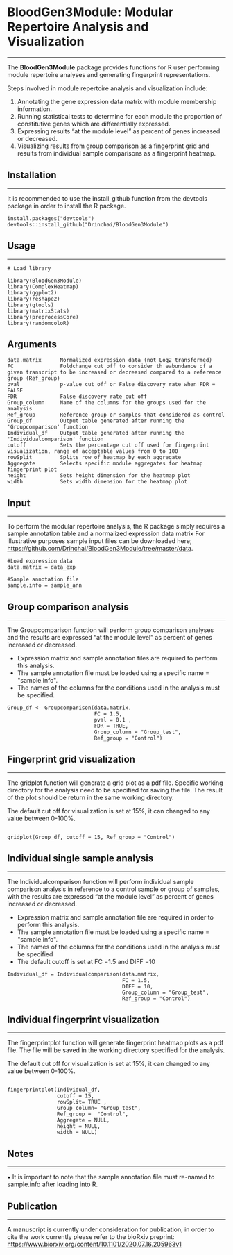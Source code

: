 # BloodGen3Module: Modular Repertoire Analysis and Visualization
***
The **BloodGen3Module** package provides functions for R user performing module repertoire analyses and generating fingerprint representations.

Steps involved in module repertoire analysis and visualization include: 

1.	Annotating the gene expression data matrix with module membership information. 
2.	Running statistical tests to determine for each module the proportion of constitutive genes which are differentially expressed.
3.	Expressing results “at the module level” as percent of genes increased or decreased. 
4.	Visualizing results from group comparison as a fingerprint grid and results from individual sample comparisons as a fingerprint heatmap.



## Installation
***
It is recommended to use the install_github function from the devtools package in order to install the R package.

```{r Package installation}
install.packages("devtools")
devtools::install_github("Drinchai/BloodGen3Module")
```

## Usage
***
```{r setup, warning=FALSE,message=FALSE}
# Load library

library(BloodGen3Module)
library(ComplexHeatmap)
library(ggplot2)
library(reshape2)
library(gtools)
library(matrixStats)
library(preprocessCore)
library(randomcoloR)
```

## Arguments
```{r argument}
data.matrix      Normalized expression data (not Log2 transformed)
FC               Foldchange cut off to consider th eabundance of a given transcript to be increased or decreased compared to a reference group (Ref_group)
pval             p-value cut off or False discovery rate when FDR = FALSE
FDR              False discovery rate cut off
Group_column     Name of the columns for the groups used for the analysis
Ref_group        Reference group or samples that considered as control 
Group_df         Output table generated after running the 'Groupcomparison' function 
Individual_df    Output table generated after running the 'Individualcomparison' function
cutoff           Sets the percentage cut off used for fingerprint visualization, range of acceptable values from 0 to 100
rowSplit         Splits row of heatmap by each aggregate 
Aggregate        Selects specific module aggregates for heatmap fingerprint plot
height           Sets height dimension for the heatmap plot
width            Sets width dimension for the heatmap plot
```



## Input
***
To perform the modular repertoire analysis, the R package simply requires a sample annotation table and a normalized expression data matrix
For illustrative purposes sample input files can be downloaded here; https://github.com/Drinchai/BloodGen3Module/tree/master/data.

```{r raw data and annotaion preparation}
#Load expression data
data.matrix = data_exp

#Sample annotation file
sample.info = sample_ann

```

## Group comparison analysis 
***
The Groupcomparison function will perform group comparison analyses and the results are expressed “at the module level” as percent of genes increased or decreased.  
- Expression matrix and sample annotation files are required to perform this analysis. 
- The sample annotation file must be loaded using a specific name = "sample.info". 
- The names of the columns for the conditions used in the analysis must be specified.

```{r group comparison analysis,warning=FALSE}
Group_df <- Groupcomparison(data.matrix,
                            FC = 1.5,
                            pval = 0.1 ,
                            FDR = TRUE,
                            Group_column = "Group_test",
                            Ref_group = "Control")
```

## Fingerprint grid visualization 
***
The gridplot function will generate a grid plot as a pdf file. Specific working directory for the analysis need to be specified for saving the file. The result of the plot should be return in the same working directory.

The default cut off for visualization is set at 15%, it can changed to any value between 0-100%. 


```{r grid visulization}

gridplot(Group_df, cutoff = 15, Ref_group = "Control")

```

## Individual single sample analysis 
***
The Individualcomparison function will perform individual sample comparison analysis in reference to a control sample or group of samples, with the results are expressed “at the module level” as percent of genes increased or decreased. 

- Expression matrix and sample annotation file are required in order to perform this analysis. 
- The sample annotation file must be loaded using a specific name = "sample.info".
- The names of the columns for the conditions used in the analysis must be specified
- The default cutoff is set at FC =1.5 and DIFF =10 


```{r individual single sample analysis, warning=FALSE}
Individual_df = Individualcomparison(data.matrix,
                                     FC = 1.5,
                                     DIFF = 10,
                                     Group_column = "Group_test",
                                     Ref_group = "Control")
```

## Individual fingerprint visualization 
***
The fingerprintplot function will generate fingerprint heatmap plots as a pdf file. The file will be saved in the working directory specified for the analysis.

The default cut off for visualization is set at 15%, it can changed to any value between 0-100%.  
 

```{r fingerprint visualization, warning=FALSE}

fingerprintplot(Individual_df,
                cutoff = 15,
                rowSplit= TRUE ,
                Group_column= "Group_test",
                Ref_group =  "Control",
                Aggregate = NULL,
                height = NULL,
                width = NULL)

```

## Notes
***
•	It is important to note that the sample annotation file must re-named to sample.info after loading into R.

## Publication
***
A manuscript is currently under consideration for publication, in order to cite the work currently please refer to the bioRxiv preprint:
https://www.biorxiv.org/content/10.1101/2020.07.16.205963v1
